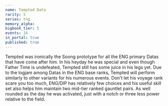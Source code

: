 ```yaml
---
name: Tempted Data
rarity: 5
series: tng
memory_alpha:
bigbook_tier: 5
events: 16
in_portal: true
published: true
---
```


Tempted was ironically the Soong prototype for all the ENG primary Datas that have come after him. In his heyday he was special and even though Father Time is undefeated, Tempted still has some juice in his legs yet. Due to the logjam among Datas in the ENG base ranks, Tempted will perform similarly to other variants for his numerous events. Don't let his voyage rank scare you too much, ENG/DIP has relatively few choices and his useful skill set also helps him maintain two mid-tier ranked gauntlet pairs. As well rounded as the day he was activated, just with a notch or three less power relative to the field.
